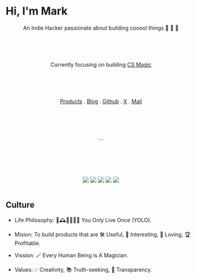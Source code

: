 # Hi, I'm Mark

<div align="center" style="display: flex; flex-direction: column; gap: 80px;">

<div>An Indie Hacker passionate about building cooool things 🚀 🚀 🚀</div>

<div>Currently focusing on building <a href="https://cs-magic.cn">CS Magic</a></div>

  <div>
    <a href="https://cs-magic.cn">Products</a> .
    <a href="https://markshawn.com">Blog</a> .
    <a href="https://github.com/markshawn2020">Github</a> .
    <a href="https://x.com/mark__2099">X</a> .
<!--     <a href="https://web.okjike.com/u/2df8ed5f-d1e4-43c2-9809-ad32058159d3">JK</a> . -->
<!--     <a href="https://okjk.co/ONe01V">JK (mobile)</a> . -->
    <a href="mailto:mark@cs-magic.com">Mail</a>
  </div>

  <div>...</div>


<!-- [![MarkShawn's GitHub stats](https://github-readme-stats.vercel.app/api?username=markshawn2020&theme=synthwave)](https://github.com/anuraghazra/github-readme-stats)  -->

![](http://github-profile-summary-cards.vercel.app/api/cards/profile-details?username=markshawn2020&theme=buefy)
![](http://github-profile-summary-cards.vercel.app/api/cards/stats?username=markshawn2020&theme=buefy)
![](http://github-profile-summary-cards.vercel.app/api/cards/productive-time?username=markshawn2020&theme=buefy&utcOffset=8)
![](http://github-profile-summary-cards.vercel.app/api/cards/repos-per-language?username=markshawn2020&theme=buefy)
![](http://github-profile-summary-cards.vercel.app/api/cards/most-commit-language?username=markshawn2020&theme=buefy)






</div>

## Culture

- Life Philosophy: 🌈🕰️🕺💃🚀✨ You Only Live Once (YOLO).
- Mision: To build products that are 🛠️ Useful, 👀 Interesting, 💖 Loving, 🏆 Profitable.
- Vission: 🪄 Every Human Being is A Magician.
- Values: 💡 Creativity, 📚 Truth-seeking, 🔮 Transparency.


  <!-- 最好看的theme是 &theme=synthwave, 可惜下面的activity-graph不支持，为了统一，就使用 tokyonight 了 -->
<!-- <image src="https://github-readme-stats.vercel.app/api?username=markshawn2020&count_private=true&show_icons=true&theme=tokyonight" alt="MarkShawn's GitHub stats, source: https://github.com/anuraghazra/github-readme-stats" style="width: 100%; height: 220px;"> -->

<!-- <image src="http://github-readme-streak-stats.herokuapp.com?user=markshawn2020&theme=synthwave" alt="MarkShawn's GitHub Streak, source: https://git.io/streak-stats" style="width: 100%;"> -->
